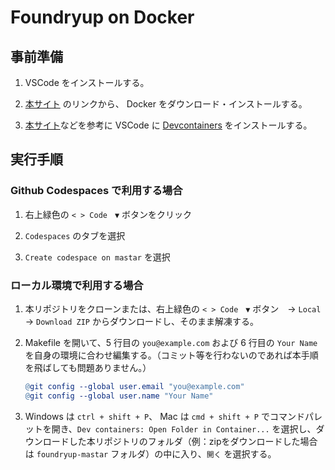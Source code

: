 # Foundryup on Docker

## 事前準備

1. VSCode をインストールする。

1. [本サイト](https://matsuand.github.io/docs.docker.jp.onthefly/get-docker/) のリンクから、 Docker をダウンロード・インストールする。

1. [本サイト](https://qiita.com/75ks/items/b2961e8562c353f42d21)などを参考に VSCode に [Devcontainers](https://marketplace.visualstudio.com/items?itemName=ms-vscode-remote.remote-containers) をインストールする。

## 実行手順

### Github Codespaces で利用する場合

1. 右上緑色の `< > Code　▼` ボタンをクリック

1. `Codespaces` のタブを選択

1. `Create codespace on mastar` を選択

### ローカル環境で利用する場合

1. 本リポジトリをクローンまたは、右上緑色の `< > Code　▼` ボタン　→ `Local`　→ `Download ZIP` からダウンロードし、そのまま解凍する。

1. Makefile を開いて、5 行目の `you@example.com` および 6 行目の `Your Name` を自身の環境に合わせ編集する。（コミット等を行わないのであれば本手順を飛ばしても問題ありません。）

   ```Makefile
   @git config --global user.email "you@example.com"
   @git config --global user.name "Your Name"
   ```

1. Windows は `ctrl + shift + P`、 Mac は `cmd + shift + P` でコマンドパレットを開き、`Dev containers: Open Folder in Container...` を選択し、ダウンロードした本リポジトリのフォルダ（例：zipをダウンロードした場合は `foundryup-mastar` フォルダ）の中に入り、`開く` を選択する。
